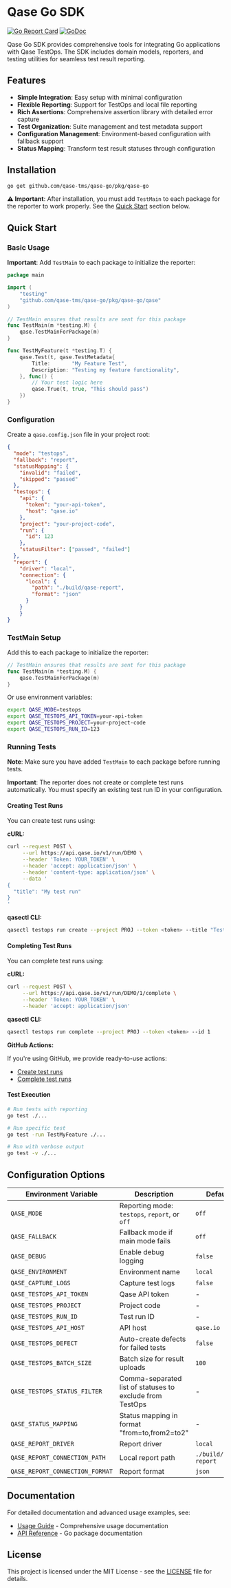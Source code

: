 # Qase Go SDK

[![Go Report Card](https://goreportcard.com/badge/github.com/qase-tms/qase-go)](https://goreportcard.com/report/github.com/qase-tms/qase-go)
[![GoDoc](https://godoc.org/github.com/qase-tms/qase-go?status.svg)](https://godoc.org/github.com/qase-tms/qase-go)

Qase Go SDK provides comprehensive tools for integrating Go applications with Qase TestOps. The SDK includes domain models, reporters, and testing utilities for seamless test result reporting.

## Features

- **Simple Integration**: Easy setup with minimal configuration
- **Flexible Reporting**: Support for TestOps and local file reporting
- **Rich Assertions**: Comprehensive assertion library with detailed error capture
- **Test Organization**: Suite management and test metadata support
- **Configuration Management**: Environment-based configuration with fallback support
- **Status Mapping**: Transform test result statuses through configuration

## Installation

```bash
go get github.com/qase-tms/qase-go/pkg/qase-go
```

**⚠️ Important**: After installation, you must add `TestMain` to each package for the reporter to work properly. See the [Quick Start](#quick-start) section below.

## Quick Start

### Basic Usage

**Important**: Add `TestMain` to each package to initialize the reporter:

```go
package main

import (
    "testing"
    "github.com/qase-tms/qase-go/pkg/qase-go/qase"
)

// TestMain ensures that results are sent for this package
func TestMain(m *testing.M) {
    qase.TestMainForPackage(m)
}

func TestMyFeature(t *testing.T) {
    qase.Test(t, qase.TestMetadata{
        Title:       "My Feature Test",
        Description: "Testing my feature functionality",
    }, func() {
        // Your test logic here
        qase.True(t, true, "This should pass")
    })
}
```

### Configuration

Create a `qase.config.json` file in your project root:

```json
{
  "mode": "testops",
  "fallback": "report",
  "statusMapping": {
    "invalid": "failed",
    "skipped": "passed"
  },
  "testops": {
    "api": {
      "token": "your-api-token",
      "host": "qase.io"
    },
    "project": "your-project-code",
    "run": {
      "id": 123
    },
    "statusFilter": ["passed", "failed"]
  },
  "report": {
    "driver": "local",
    "connection": {
      "local": {
        "path": "./build/qase-report",
        "format": "json"
      }
    }
    }
}
```

### TestMain Setup

Add this to each package to initialize the reporter:

```go
// TestMain ensures that results are sent for this package
func TestMain(m *testing.M) {
    qase.TestMainForPackage(m)
}
```

Or use environment variables:

```bash
export QASE_MODE=testops
export QASE_TESTOPS_API_TOKEN=your-api-token
export QASE_TESTOPS_PROJECT=your-project-code
export QASE_TESTOPS_RUN_ID=123
```

### Running Tests

**Note**: Make sure you have added `TestMain` to each package before running tests.

**Important**: The reporter does not create or complete test runs automatically. You must specify an existing test run ID in your configuration.

#### Creating Test Runs

You can create test runs using:

**cURL:**

```bash
curl --request POST \
     --url https://api.qase.io/v1/run/DEMO \
     --header 'Token: YOUR_TOKEN' \
     --header 'accept: application/json' \
     --header 'content-type: application/json' \
     --data '
{
  "title": "My test run"
}
'
```

**qasectl CLI:**

```bash
qasectl testops run create --project PROJ --token <token> --title "Test Run 1"
```

#### Completing Test Runs

You can complete test runs using:

**cURL:**

```bash
curl --request POST \
     --url https://api.qase.io/v1/run/DEMO/1/complete \
     --header 'Token: YOUR_TOKEN' \
     --header 'accept: application/json'
```

**qasectl CLI:**

```bash
qasectl testops run complete --project PROJ --token <token> --id 1
```

**GitHub Actions:**

If you're using GitHub, we provide ready-to-use actions:

- [Create test runs](https://github.com/qase-tms/gh-actions/run-create)
- [Complete test runs](https://github.com/qase-tms/gh-actions/run-complete)

#### Test Execution

```bash
# Run tests with reporting
go test ./...

# Run specific test
go test -run TestMyFeature ./...

# Run with verbose output
go test -v ./...
```

## Configuration Options

| Environment Variable | Description | Default |
|---------------------|-------------|---------|
| `QASE_MODE` | Reporting mode: `testops`, `report`, or `off` | `off` |
| `QASE_FALLBACK` | Fallback mode if main mode fails | `off` |
| `QASE_DEBUG` | Enable debug logging | `false` |
| `QASE_ENVIRONMENT` | Environment name | `local` |
| `QASE_CAPTURE_LOGS` | Capture test logs | `false` |
| `QASE_TESTOPS_API_TOKEN` | Qase API token | - |
| `QASE_TESTOPS_PROJECT` | Project code | - |
| `QASE_TESTOPS_RUN_ID` | Test run ID | - |
| `QASE_TESTOPS_API_HOST` | API host | `qase.io` |
| `QASE_TESTOPS_DEFECT` | Auto-create defects for failed tests | `false` |
| `QASE_TESTOPS_BATCH_SIZE` | Batch size for result uploads | `100` |
| `QASE_TESTOPS_STATUS_FILTER` | Comma-separated list of statuses to exclude from TestOps | - |
| `QASE_STATUS_MAPPING` | Status mapping in format "from=to,from2=to2" | - |
| `QASE_REPORT_DRIVER` | Report driver | `local` |
| `QASE_REPORT_CONNECTION_PATH` | Local report path | `./build/qase-report` |
| `QASE_REPORT_CONNECTION_FORMAT` | Report format | `json` |

## Documentation

For detailed documentation and advanced usage examples, see:

- [Usage Guide](docs/usage.md) - Comprehensive usage documentation
- [API Reference](https://godoc.org/github.com/qase-tms/qase-go) - Go package documentation

## License

This project is licensed under the MIT License - see the [LICENSE](../../LICENSE) file for details.

